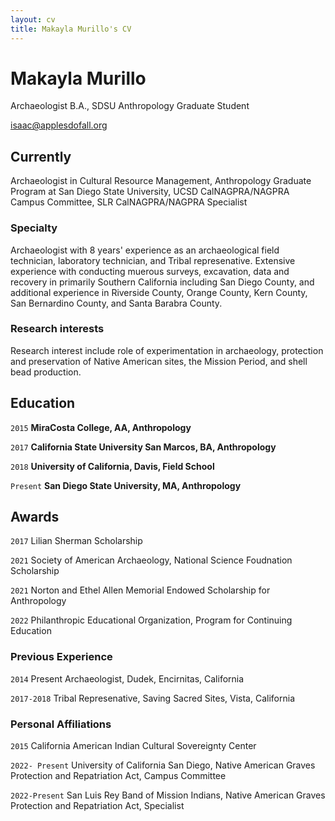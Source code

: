 ```yaml
---
layout: cv
title: Makayla Murillo's CV
---
```

# Makayla Murillo 
Archaeologist B.A., SDSU Anthropology Graduate Student 

<div id="webaddress">
<a href="mmurillo4410@sdsu.edu">isaac@applesdofall.org</a>



## Currently

Archaeologist in Cultural Resource Management, Anthropology Graduate Program at San Diego State University, UCSD CalNAGPRA/NAGPRA Campus Committee, SLR CalNAGPRA/NAGPRA Specialist

### Specialty

Archaeologist with 8 years' experience as an archaeological field technician, laboratory technician, and Tribal represenative. Extensive experience with conducting muerous surveys, excavation, data and recovery in primarily Southern California including San Diego County, and additional experience in Riverside County, Orange County, Kern County, San Bernardino County, and Santa Barabra County. 


### Research interests

Research interest include role of experimentation in archaeology, protection and preservation of Native American sites, the Mission Period, and shell bead production. 


## Education

`2015`
__MiraCosta College, AA, Anthropology__

`2017`
__California State University San Marcos, BA, Anthropology__

`2018`
__University of California, Davis, Field School__

`Present`
__San Diego State University, MA, Anthropology__


## Awards

`2017`
Lilian Sherman Scholarship

`2021`
Society of American Archaeology, National Science Foudnation Scholarship

`2021`
Norton and Ethel Allen Memorial Endowed Scholarship for Anthropology 

`2022`
Philanthropic Educational Organization, Program for Continuing Education 

### Previous Experience 

`2014` 
Present Archaeologist, Dudek, Encirnitas, California 

`2017-2018`
Tribal Represenative, Saving Sacred Sites, Vista, California 

### Personal Affiliations 

`2015`
California American Indian Cultural Sovereignty Center 

`2022- Present`
University of California San Diego, Native American Graves Protection and Repatriation Act, Campus Committee

`2022-Present`
San Luis Rey Band of Mission Indians, Native American Graves Protection and Repatriation Act, Specialist

